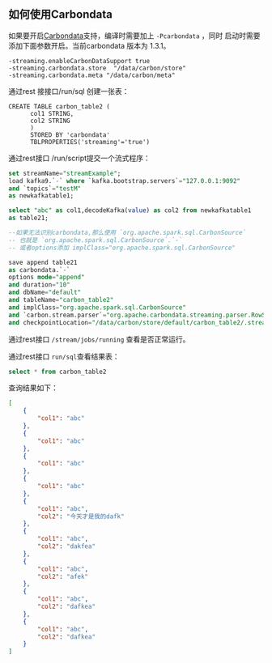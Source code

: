 ## 如何使用Carbondata

如果要开启[Carbondata](https://carbondata.apache.org)支持，编译时需要加上 `-Pcarbondata` ，同时
启动时需要添加下面参数开启。当前carbondata 版本为 1.3.1。

```
-streaming.enableCarbonDataSupport true
-streaming.carbondata.store  "/data/carbon/store"
-streaming.carbondata.meta "/data/carbon/meta"
```

通过rest 接接口/run/sql 创建一张表：

```
CREATE TABLE carbon_table2 (
      col1 STRING,
      col2 STRING
      )
      STORED BY 'carbondata'
      TBLPROPERTIES('streaming'='true')

```

通过rest接口 /run/script提交一个流式程序：

```sql
set streamName="streamExample";
load kafka9.`-` where `kafka.bootstrap.servers`="127.0.0.1:9092"
and `topics`="testM"
as newkafkatable1;

select "abc" as col1,decodeKafka(value) as col2 from newkafkatable1
as table21;

--如果无法识别carbondata,那么使用 `org.apache.spark.sql.CarbonSource`
-- 也就是 `org.apache.spark.sql.CarbonSource`.`-`
-- 或者options添加 implClass="org.apache.spark.sql.CarbonSource"

save append table21  
as carbondata.`-` 
options mode="append"
and duration="10"
and dbName="default"
and tableName="carbon_table2"
and implClass="org.apache.spark.sql.CarbonSource"
and `carbon.stream.parser`="org.apache.carbondata.streaming.parser.RowStreamParserImp"
and checkpointLocation="/data/carbon/store/default/carbon_table2/.streaming/checkpoint";
```

通过rest接口 `/stream/jobs/running` 查看是否正常运行。

通过rest接口 `run/sql`查看结果表：

```sql
select * from carbon_table2
```

查询结果如下：

```json
[
    {
        "col1": "abc"
    },
    {
        "col1": "abc"
    },
    {
        "col1": "abc"
    },
    {
        "col1": "abc"
    },
    {
        "col1": "abc",
        "col2": "今天才是我的dafk"
    },
    {
        "col1": "abc",
        "col2": "dakfea"
    },
    {
        "col1": "abc",
        "col2": "afek"
    },
    {
        "col1": "abc",
        "col2": "dafkea"
    },
    {
        "col1": "abc",
        "col2": "dafkea"
    }
]
```


